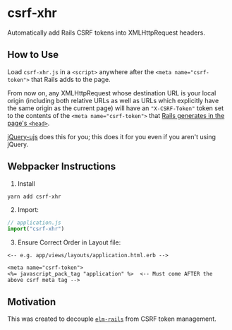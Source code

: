 # csrf-xhr

Automatically add Rails CSRF tokens into XMLHttpRequest headers.

## How to Use

Load `csrf-xhr.js` in a `<script>` anywhere after the `<meta name="csrf-token">`
that Rails adds to the page.

From now on, any XMLHttpRequest whose destination URL is your local origin
(including both relative URLs as well as URLs which explicitly have the same
origin as the current page) will have an `"X-CSRF-Token"` token set to the
contents of the `<meta name="csrf-token">` that [Rails generates in the page's
`<head>`](http://stackoverflow.com/questions/9996665/rails-how-does-csrf-meta-tag-work).

[jQuery-ujs](https://github.com/rails/jquery-ujs) does this for you;
this does it for you even if you aren't using jQuery.

## Webpacker Instructions

1. Install

`yarn add csrf-xhr`

2. Import:
```js
// application.js 
import("csrf-xhr")
```

3. Ensure Correct Order in Layout file:
```erb
<-- e.g. app/views/layouts/application.html.erb -->

<meta name="csrf-token">
<%= javascript_pack_tag "application" %>  <-- Must come AFTER the above csrf meta tag -->
```

## Motivation

This was created to decouple [`elm-rails`](https://github.com/NoRedInk/elm-rails/)
from CSRF token management.
